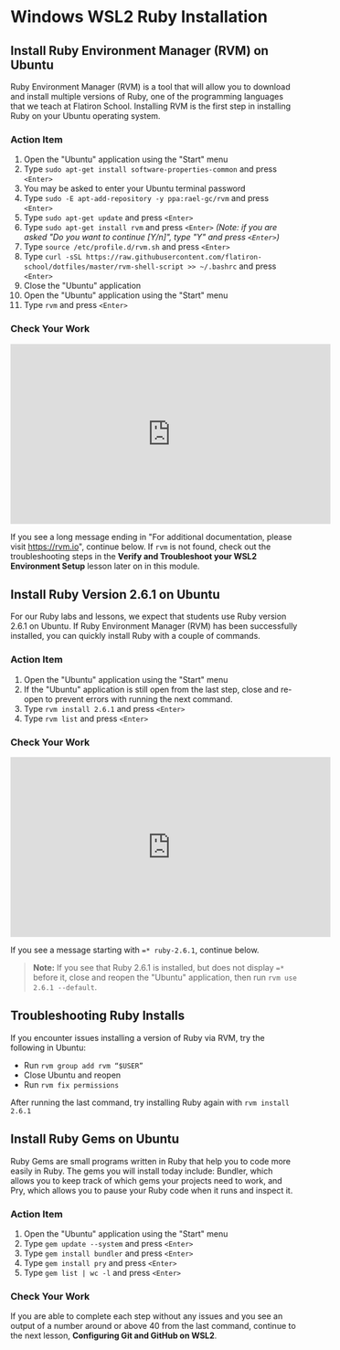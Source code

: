# Windows WSL2 Ruby Installation

## Install Ruby Environment Manager (RVM) on Ubuntu

Ruby Environment Manager (RVM) is a tool that will allow you to download and
install multiple versions of Ruby, one of the programming languages that we
teach at Flatiron School. Installing RVM is the first step in installing Ruby on
your Ubuntu operating system.

### Action Item

1. Open the "Ubuntu" application using the "Start" menu
2. Type `sudo apt-get install software-properties-common` and press `<Enter>`
3. You may be asked to enter your Ubuntu terminal password
4. Type `sudo -E apt-add-repository -y ppa:rael-gc/rvm` and press `<Enter>`
5. Type `sudo apt-get update` and press `<Enter>`
6. Type `sudo apt-get install rvm` and press `<Enter>` _(Note: if you are asked
   "Do you want to continue [Y/n]", type "Y" and press `<Enter>`)_
7. Type `source /etc/profile.d/rvm.sh` and press `<Enter>`
8. Type `curl -sSL https://raw.githubusercontent.com/flatiron-school/dotfiles/master/rvm-shell-script >> ~/.bashrc` and press `<Enter>`
9. Close the "Ubuntu" application
10. Open the "Ubuntu" application using the "Start" menu
11. Type `rvm` and press `<Enter>`

### Check Your Work

<iframe width="560" height="315" src="https://www.youtube.com/embed/GErkBvGIGu0" frameborder="0" allow="accelerometer; autoplay; clipboard-write; encrypted-media; gyroscope; picture-in-picture" allowfullscreen></iframe>

If you see a long message ending in "For additional documentation, please visit
https://rvm.io", continue below. If `rvm` is not found, check out the
troubleshooting steps in the **Verify and Troubleshoot your WSL2 Environment
Setup** lesson later on in this module.

## Install Ruby Version 2.6.1 on Ubuntu

For our Ruby labs and lessons, we expect that students use Ruby version 2.6.1 on
Ubuntu. If Ruby Environment Manager (RVM) has been successfully installed, you
can quickly install Ruby with a couple of commands.

### Action Item

1. Open the "Ubuntu" application using the "Start" menu
2. If the "Ubuntu" application is still open from the last step, close and
   re-open to prevent errors with running the next command.
3. Type `rvm install 2.6.1` and press `<Enter>`
4. Type `rvm list` and press `<Enter>`

### Check Your Work

<iframe width="560" height="315" src="https://www.youtube.com/embed/RVwo7RPviNI" frameborder="0" allow="accelerometer; autoplay; clipboard-write; encrypted-media; gyroscope; picture-in-picture" allowfullscreen></iframe>

If you see a message starting with `=* ruby-2.6.1`, continue below.

> **Note:** If you see that Ruby 2.6.1 is installed, but does not display
> `=*` before it, close and reopen the "Ubuntu" application, then run
> `rvm use 2.6.1 --default`.

## Troubleshooting Ruby Installs

If you encounter issues installing a version of Ruby via RVM, try the following in Ubuntu: 

- Run `rvm group add rvm “$USER”`
- Close Ubuntu and reopen
- Run `rvm fix permissions`
 
After running the last command, try installing Ruby again with `rvm install 2.6.1`

## Install Ruby Gems on Ubuntu

Ruby Gems are small programs written in Ruby that help you to code more easily
in Ruby. The gems you will install today include: Bundler, which allows you to
keep track of which gems your projects need to work, and Pry, which allows you to
pause your Ruby code when it runs and inspect it.

### Action Item

1. Open the "Ubuntu" application using the "Start" menu
2. Type `gem update --system` and press `<Enter>`
3. Type `gem install bundler` and press `<Enter>`
4. Type `gem install pry` and press `<Enter>`
8. Type `gem list | wc -l` and press `<Enter>`

### Check Your Work

If you are able to complete each step without any issues and you see an output
of a number around or above 40 from the last command, continue to the next lesson,
**Configuring Git and GitHub on WSL2**.

